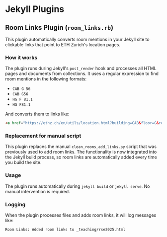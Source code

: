 # Jekyll Plugins

## Room Links Plugin (`room_links.rb`)

This plugin automatically converts room mentions in your Jekyll site to clickable links that point to ETH Zurich's location pages.

### How it works

The plugin runs during Jekyll's `post_render` hook and processes all HTML pages and documents from collections. It uses a regular expression to find room mentions in the following formats:

- `CAB G 56`
- `CAB G56` 
- `HG F 81.1`
- `HG F81.1`

And converts them to links like:
```html
<a href="https://ethz.ch/en/utils/location.html?building=CAB&floor=G&room=56&lang=en"> 
```

### Replacement for manual script

This plugin replaces the manual `clean_rooms_add_links.py` script that was previously used to add room links. The functionality is now integrated into the Jekyll build process, so room links are automatically added every time you build the site.

### Usage

The plugin runs automatically during `jekyll build` or `jekyll serve`. No manual intervention is required.

### Logging

When the plugin processes files and adds room links, it will log messages like:
```
Room Links: Added room links to _teaching/rse2025.html
